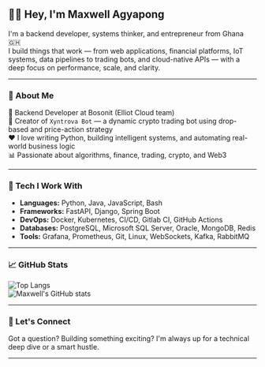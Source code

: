 ## 👋🏾 Hey, I'm Maxwell Agyapong

I'm a backend developer, systems thinker, and entrepreneur from Ghana 🇬🇭  
I build things that work — from web applications, financial platforms, IoT systems, data pipelines to trading bots, and cloud-native APIs — with a deep focus on performance, scale, and clarity.

---

### 🚀 About Me

💼 Backend Developer at Bosonit (Elliot Cloud team)  
🤖 Creator of `Xyntrova Bot` — a dynamic crypto trading bot using drop-based and price-action strategy  
❤️ I love writing Python, building intelligent systems, and automating real-world business logic  
📊 Passionate about algorithms, finance, trading, crypto, and Web3  

---

### 🧱 Tech I Work With

- **Languages:** Python, Java, JavaScript, Bash  
- **Frameworks:** FastAPI, Django, Spring Boot  
- **DevOps:** Docker, Kubernetes, CI/CD, Gitlab CI, GitHub Actions  
- **Databases:** PostgreSQL, Microsoft SQL Server, Oracle, MongoDB, Redis  
- **Tools:** Grafana, Prometheus, Git, Linux, WebSockets, Kafka, RabbitMQ  

---

### 📈 GitHub Stats

![Top Langs](https://github-readme-stats.vercel.app/api/top-langs/?username=maxwellagyapong&layout=compact&theme=tokyonight)  
![Maxwell's GitHub stats](https://github-readme-stats.vercel.app/api?username=maxwellagyapong&show_icons=true&theme=tokyonight)

---

### 💬 Let's Connect

Got a question? Building something exciting? I'm always up for a technical deep dive or a smart hustle.

---
